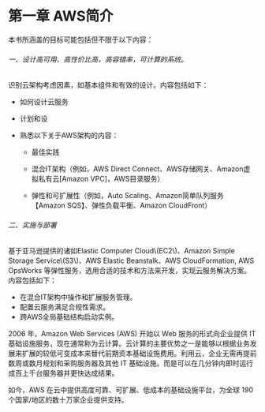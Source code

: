 # 第一章 AWS简介

本书所涵盖的目标可能包括但不限于以下内容：

###### 一、设计高可用、高性价比高，高容错率，可计算的系统。

识别云架构考虑因素，如基本组件和有效的设计。内容包括如下：

* 如何设计云服务

* 计划和设

* 熟悉以下关于AWS架构的内容：

  * 最佳实践

  * 混合IT架构（例如，AWS Direct Connect、AWS存储网关、Amazon虚拟私有云\[Amazon VPC\]，AWS目录服务）

  * 弹性和可扩展性（例如，Auto Scaling、Amazon简单队列服务【Amazon SQS】、弹性负载平衡、Amazon CloudFront）

###### 二、实施与部署

基于亚马逊提供的诸如Elastic Computer Cloud\\(EC2\\)、Amazon Simple Storage Service\\(S3\\)、AWS Elastic Beanstalk、AWS CloudFormation, AWS OpsWorks 等弹性服务，选用合适的技术和方法来开发，实现云服务解决方案。内容包括如下：

* 在混合IT架构中操作和扩展服务管理。
* 配置云服务满足合规性需求。
* 跨AWS全局基础结构启动实例。



2006 年，Amazon Web Services \(AWS\) 开始以 Web 服务的形式向企业提供 IT 基础设施服务，现在通常称为云计算。云计算的主要优势之一是能够以根据业务发展来扩展的较低可变成本来替代前期资本基础设施费用。利用云，企业无需再提前数周或数月规划和采购服务器及其他 IT 基础设施。而是可以在几分钟内即时运行成百上千台服务器并更快达成结果。

如今，AWS 在云中提供高度可靠、可扩展、低成本的基础设施平台，为全球 190 个国家/地区的数十万家企业提供支持。

